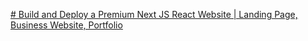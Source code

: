[# Build and Deploy a Premium Next JS React Website | Landing Page, Business Website, Portfolio](https://www.youtube.com/watch?v=OPaLnMw2i_0&ab_channel=JavaScriptMastery)

